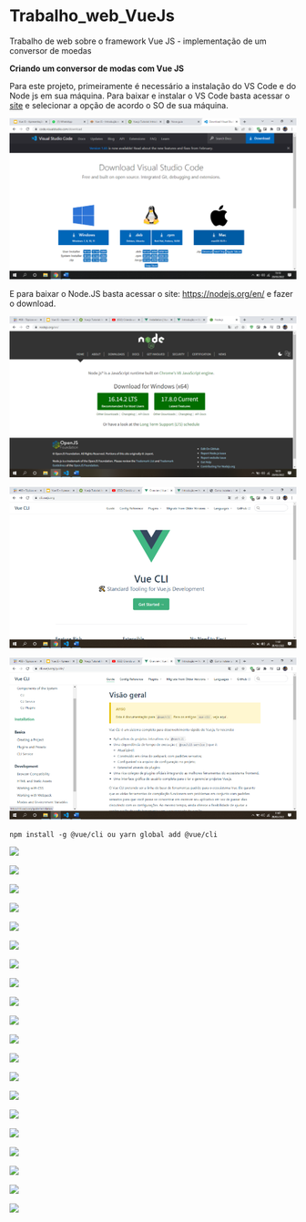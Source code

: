 # Trabalho_web_VueJs
Trabalho de web sobre o framework Vue JS - implementação de um conversor de moedas

**Criando um conversor de modas com Vue JS**

Para este projeto, primeiramente é necessário a instalação do VS Code e do Node js em sua máquina. Para baixar e instalar o VS Code basta acessar o 
[site](https://code.visualstudio.com/download) e selecionar a opção de acordo o SO de sua máquina.

![](img/img1.png) 

E para baixar o Node.JS basta acessar o site: https://nodejs.org/en/  e fazer o download. 

![](img/img2.png)

![](img/img3.png) 

![](img/img4.png) 

``` npm install -g @vue/cli ou yarn global add @vue/cli ```

![](img/img6.png)

![](img/img7.png)

![](img/img8.png)

![](img/img9.png)

![](img/img10.png)

![](img/img11.png)

![](img/img12.png)

![](img/img13.png)

![](img/img14.png)

![](img/img15.png)

![](img/img16.png) 

![](img/img17.png) 

![](img/img18.png) 

![](img/img19.png) 

![](img/img20.png) 

![](img/img21.png) 

![](img/img22.png) 

![](img/img23.png) 

![](img/img24.png) 

![](img/img25.png) 
